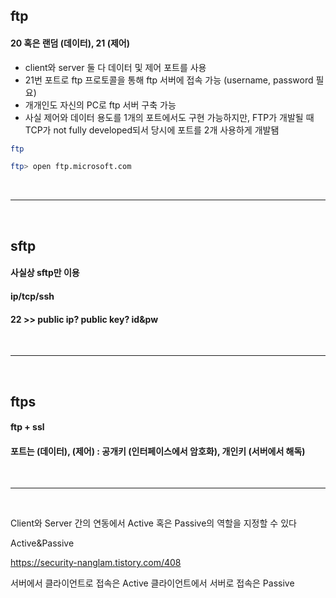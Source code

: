 ## ftp
#### 20 혹은 랜덤 (데이터), 21 (제어)
 - client와 server 둘 다 데이터 및 제어 포트를 사용
 - 21번 포트로 ftp 프로토콜을 통해 ftp 서버에 접속 가능 (username, password 필요)
 - 개개인도 자신의 PC로 ftp 서버 구축 가능
 - 사실 제어와 데이터 용도를 1개의 포트에서도 구현 가능하지만, FTP가 개발될 때 TCP가 not fully developed되서 당시에 포트를 2개 사용하게 개발됌

```bash
ftp

ftp> open ftp.microsoft.com
```
<br>
<hr>
<br> 

## sftp
#### 사실상 sftp만 이용
#### ip/tcp/ssh
#### 22 >> public ip? public key? id&pw

<br>
<hr>
<br> 

## ftps
#### ftp + ssl 
#### 포트는 (데이터), (제어) : 공개키 (인터페이스에서 암호화), 개인키 (서버에서 해독)

<br>
<hr>
<br> 


Client와 Server 간의 연동에서 Active 혹은 Passive의 역할을 지정할 수 있다

Active&Passive

https://security-nanglam.tistory.com/408

서버에서 클라이언트로 접속은 Active
클라이언트에서 서버로 접속은 Passive
